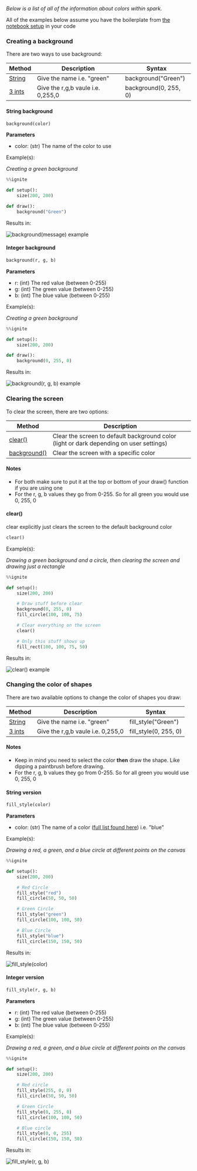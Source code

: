 *Below is a list of all of the information about colors within spark.*

All of the examples below assume you have the boilerplate from [the notebook setup](../#boilerplate) in your code

### Creating a background

There are two ways to use background:

| Method                       | Description                       | Syntax                |
| ---------------------------- | ----------------------------------|-----------------------|
|[String](#string-background)  | Give the name i.e. "green"        | background("Green")   |
|[3 ints](#integer-background) | Give the r,g,b vaule i.e. 0,255,0 | background(0, 255, 0) |

#### String background
```python
background(color)
```

**Parameters**

- color: (str) The name of the color to use

Example(s):

*Creating a green background*


```python hl_lines="7"
%%ignite

def setup():
    size(200, 200)

def draw():
    background("Green")
```

Results in:

![background(message) example](img/background(color).png)

#### Integer background
```python
background(r, g, b)
```

**Parameters**

- r: (int) The red value (between 0-255)
- g: (int) The green value (between 0-255)
- b: (int) The blue value (between 0-255)

Example(s):

*Creating a green background*


```python hl_lines="7"
%%ignite

def setup():
    size(200, 200)

def draw():
    background(0, 255, 0)
```

Results in:

![background(r, g, b) example](img/background(r,g,b).png)


### Clearing the screen

To clear the screen, there are two options:

| Method                                | Description                                                                             |
| --------------------------------------| ----------------------------------------------------------------------------------------|
|[clear()](#clear)                      | Clear the screen to default background color (light or dark depending on user settings) |
|[background()](#creating-a-background) | Clear the screen with a specific color                                                  |

#### Notes

- For both make sure to put it at the top or bottom of your draw() function if you are using one
- For the r, g, b values they go from 0-255. So for all green you would use 0, 255, 0

#### clear()

clear explicitly just clears the screen to the default background color

```python
clear()
```

Example(s):

*Drawing a green background and a circle, then clearing the screen and drawing just a rectangle*


```python hl_lines="11"
%%ignite

def setup():
    size(200, 200)

    # Draw stuff before clear
    background(0, 255, 0)
    fill_circle(100, 100, 75)

    # Clear everything on the screen
    clear()

    # Only this stuff shows up
    fill_rect(100, 100, 75, 50)

```

Results in:

![clear() example](img/clear.png)

### Changing the color of shapes

There are two available options to change the color of shapes you draw:

| Method                    | Description                       | Syntax                |
| ------------------------- | ----------------------------------|-----------------------|
|[String](#string-version)  | Give the name i.e. "green"        | fill_style("Green")   |
|[3 ints](#integer-version) | Give the r,g,b vaule i.e. 0,255,0 | fill_style(0, 255, 0) |

#### Notes

- Keep in mind you need to select the color **then** draw the shape. Like dipping a paintbrush before drawing.
- For the r, g, b values they go from 0-255. So for all green you would use 0, 255, 0


#### String version
```python
fill_style(color)
```

**Parameters**

- color: (str) The name of a color ([full list found here](https://www.w3schools.com/colors/colors_names.asp)) i.e. "blue"

Example(s):

*Drawing a red, a green, and a blue circle at different points on the canvas*

```python hl_lines="7 11 15"
%%ignite 

def setup():
    size(200, 200)

    # Red Circle
    fill_style("red")
    fill_circle(50, 50, 50)

    # Green Circle
    fill_style("green")
    fill_circle(100, 100, 50)

    # Blue Circle
    fill_style("blue")
    fill_circle(150, 150, 50)
```

Results in:

![fill_style(color)](img/fill_style(color).png)

#### Integer version
```python
fill_style(r, g, b)
```

**Parameters**

- r: (int) The red value (between 0-255)
- g: (int) The green value (between 0-255)
- b: (int) The blue value (between 0-255)

Example(s):

*Drawing a red, a green, and a blue circle at different points on the canvas*

```python hl_lines="7 11 15"
%%ignite

def setup():
    size(200, 200)

    # Red circle
    fill_style(255, 0, 0)
    fill_circle(50, 50, 50)

    # Green Circle
    fill_style(0, 255, 0)
    fill_circle(100, 100, 50)

    # Blue circle
    fill_style(0, 0, 255)
    fill_circle(150, 150, 50)
```

Results in:

![fill_style(r, g, b)](img/fill_style(r,%20g,%20b).png)